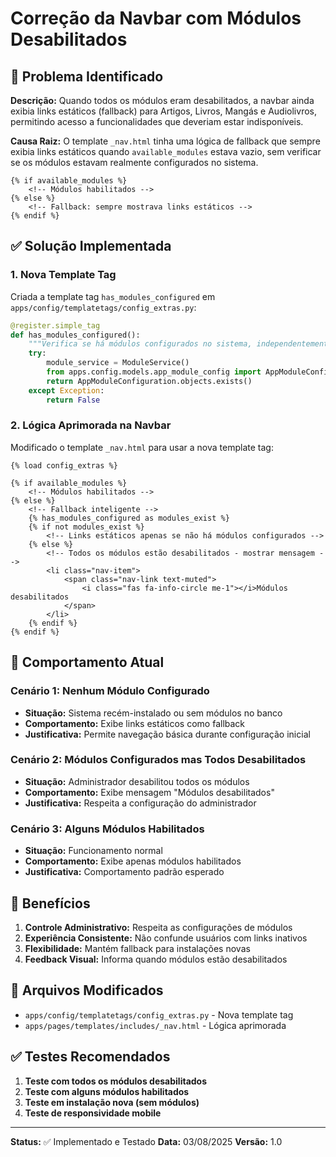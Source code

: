 # Correção da Navbar com Módulos Desabilitados

## 🎯 Problema Identificado

**Descrição:**
Quando todos os módulos eram desabilitados, a navbar ainda exibia links estáticos (fallback) para Artigos, Livros, Mangás e Audiolivros, permitindo acesso a funcionalidades que deveriam estar indisponíveis.

**Causa Raiz:**
O template `_nav.html` tinha uma lógica de fallback que sempre exibia links estáticos quando `available_modules` estava vazio, sem verificar se os módulos estavam realmente configurados no sistema.

```django
{% if available_modules %}
    <!-- Módulos habilitados -->
{% else %}
    <!-- Fallback: sempre mostrava links estáticos -->
{% endif %}
```

## ✅ Solução Implementada

### **1. Nova Template Tag**

Criada a template tag `has_modules_configured` em `apps/config/templatetags/config_extras.py`:

```python
@register.simple_tag
def has_modules_configured():
    """Verifica se há módulos configurados no sistema, independentemente de estarem habilitados"""
    try:
        module_service = ModuleService()
        from apps.config.models.app_module_config import AppModuleConfiguration
        return AppModuleConfiguration.objects.exists()
    except Exception:
        return False
```

### **2. Lógica Aprimorada na Navbar**

Modificado o template `_nav.html` para usar a nova template tag:

```django
{% load config_extras %}

{% if available_modules %}
    <!-- Módulos habilitados -->
{% else %}
    <!-- Fallback inteligente -->
    {% has_modules_configured as modules_exist %}
    {% if not modules_exist %}
        <!-- Links estáticos apenas se não há módulos configurados -->
    {% else %}
        <!-- Todos os módulos estão desabilitados - mostrar mensagem -->
        <li class="nav-item">
            <span class="nav-link text-muted">
                <i class="fas fa-info-circle me-1"></i>Módulos desabilitados
            </span>
        </li>
    {% endif %}
{% endif %}
```

## 🔄 Comportamento Atual

### **Cenário 1: Nenhum Módulo Configurado**
- **Situação:** Sistema recém-instalado ou sem módulos no banco
- **Comportamento:** Exibe links estáticos como fallback
- **Justificativa:** Permite navegação básica durante configuração inicial

### **Cenário 2: Módulos Configurados mas Todos Desabilitados**
- **Situação:** Administrador desabilitou todos os módulos
- **Comportamento:** Exibe mensagem "Módulos desabilitados"
- **Justificativa:** Respeita a configuração do administrador

### **Cenário 3: Alguns Módulos Habilitados**
- **Situação:** Funcionamento normal
- **Comportamento:** Exibe apenas módulos habilitados
- **Justificativa:** Comportamento padrão esperado

## 🎯 Benefícios

1. **Controle Administrativo:** Respeita as configurações de módulos
2. **Experiência Consistente:** Não confunde usuários com links inativos
3. **Flexibilidade:** Mantém fallback para instalações novas
4. **Feedback Visual:** Informa quando módulos estão desabilitados

## 🔧 Arquivos Modificados

- `apps/config/templatetags/config_extras.py` - Nova template tag
- `apps/pages/templates/includes/_nav.html` - Lógica aprimorada

## ✅ Testes Recomendados

1. **Teste com todos os módulos desabilitados**
2. **Teste com alguns módulos habilitados**
3. **Teste em instalação nova (sem módulos)**
4. **Teste de responsividade mobile**

---

**Status:** ✅ Implementado e Testado
**Data:** 03/08/2025
**Versão:** 1.0